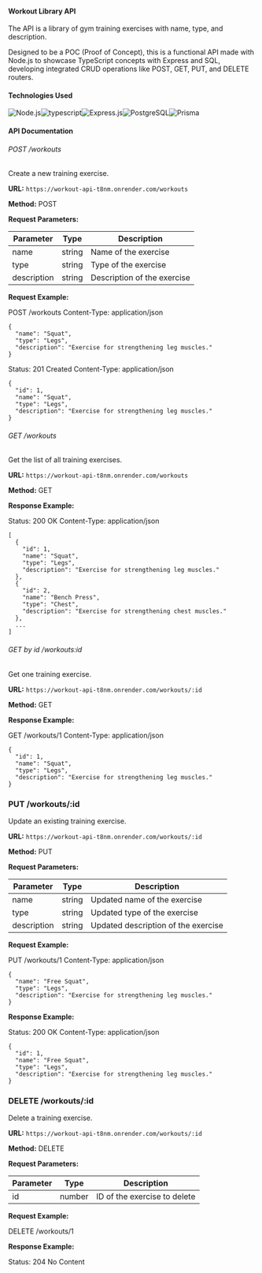 #### Workout Library API

The API is a library of gym training exercises with name, type, and description.

Designed to be a POC (Proof of Concept), this is a functional API made with Node.js to showcase TypeScript concepts with Express and SQL, developing integrated CRUD operations like POST, GET, PUT, and DELETE routers.

#### Technologies Used

<img align = "center" alt = "Node.js" src = "https://img.shields.io/badge/node.js-6DA55F?style=for-the-badge&logo=node.js&logoColor=white "/><img align = "center" alt = "typescript" src = "https://img.shields.io/badge/typescript-%23007ACC.svg?style=for-the-badge&logo=typescript&logoColor=white" /><img align = "center" alt = "Express.js" src = "https://img.shields.io/badge/Express.js-000000?style=for-the-badge&logo=express&logoColor=white"/><img align = "center" alt = "PostgreSQL" src = "https://img.shields.io/badge/PostgreSQL-316192?style=for-the-badge&logo=postgresql&logoColor=white" /><img align = "center" alt = "Prisma" src = "https://img.shields.io/badge/Prisma-3982CE?style=for-the-badge&logo=Prisma&logoColor=white"/>

#### API Documentation

###### POST /workouts

Create a new training exercise.

**URL:** `https://workout-api-t8nm.onrender.com/workouts`

**Method:** POST

**Request Parameters:**

| Parameter   | Type     | Description                  |
| ----------- | -------- | ---------------------------- |
| name        | string   | Name of the exercise         |
| type        | string   | Type of the exercise         |
| description | string   | Description of the exercise  |

**Request Example:**

POST /workouts
Content-Type: application/json

    {
      "name": "Squat",
      "type": "Legs",
      "description": "Exercise for strengthening leg muscles."
    }

Status: 201 Created
Content-Type: application/json

    {
      "id": 1,
      "name": "Squat",
      "type": "Legs",
      "description": "Exercise for strengthening leg muscles."
    }


###### GET /workouts

Get the list of all training exercises.

**URL:** `https://workout-api-t8nm.onrender.com/workouts`

**Method:** GET

**Response Example:**

Status: 200 OK
Content-Type: application/json

    [
      {
        "id": 1,
        "name": "Squat",
        "type": "Legs",
        "description": "Exercise for strengthening leg muscles."
      },
      {
        "id": 2,
        "name": "Bench Press",
        "type": "Chest",
        "description": "Exercise for strengthening chest muscles."
      },
      ...
    ]

###### GET by id /workouts:id

Get one training exercise.

**URL:** `https://workout-api-t8nm.onrender.com/workouts/:id`

**Method:** GET

**Response Example:**

GET /workouts/1
Content-Type: application/json

    {
      "id": 1,
      "name": "Squat",
      "type": "Legs",
      "description": "Exercise for strengthening leg muscles."
    }

### PUT /workouts/:id

Update an existing training exercise.

**URL:** `https://workout-api-t8nm.onrender.com/workouts/:id`

**Method:** PUT

**Request Parameters:**

| Parameter   | Type     | Description                      |
| ----------- | -------- | -------------------------------- |
| name        | string   | Updated name of the exercise     |
| type        | string   | Updated type of the exercise     |
| description | string   | Updated description of the exercise |

**Request Example:**

PUT /workouts/1
Content-Type: application/json

    {
      "name": "Free Squat",
      "type": "Legs",
      "description": "Exercise for strengthening leg muscles."
    }

**Response Example:**

Status: 200 OK
Content-Type: application/json

    {
      "id": 1,
      "name": "Free Squat",
      "type": "Legs",
      "description": "Exercise for strengthening leg muscles."
    }    


### DELETE /workouts/:id

Delete a training exercise.

**URL:** `https://workout-api-t8nm.onrender.com/workouts/:id`

**Method:** DELETE

**Request Parameters:**

| Parameter | Type   | Description                 |
| --------- | ------ | --------------------------- |
| id        | number | ID of the exercise to delete |

**Request Example:**

DELETE /workouts/1

**Response Example:**

Status: 204 No Content
